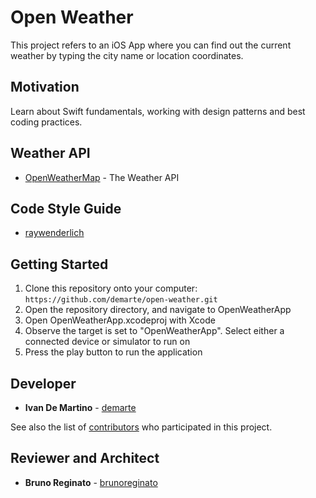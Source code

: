 # Open Weather

This project refers to an iOS App where you can find out the current weather by typing the city name or location coordinates.

## Motivation

Learn about Swift fundamentals, working with design patterns and best coding practices.

## Weather API

* [OpenWeatherMap](https://openweathermap.org/api) - The Weather API

## Code Style Guide

* [raywenderlich](https://github.com/raywenderlich/swift-style-guide)

## Getting Started

1. Clone this repository onto your computer: `https://github.com/demarte/open-weather.git`
1. Open the repository directory, and navigate to OpenWeatherApp
1. Open OpenWeatherApp.xcodeproj with Xcode
1. Observe the target is set to "OpenWeatherApp". Select either a connected device or simulator to run on
1. Press the play button to run the application

## Developer

* **Ivan De Martino** - [demarte](https://github.com/demarte)

See also the list of [contributors](https://github.com/demarte/open-weather/contributors) who participated in this project.

## Reviewer and Architect

* **Bruno Reginato** - [brunoreginato](https://github.com/brunoreginato)
